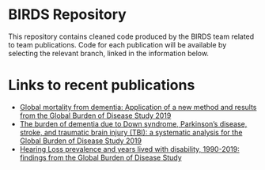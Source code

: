 # BIRDS Repository
This repository contains cleaned code produced by the BIRDS team related to team publications. Code for each publication will be available by selecting the relevant branch, linked in the information below.

# Links to recent publications
* [Global mortality from dementia: Application of a new method and results from the Global Burden of Disease Study 2019](https://github.com/ihmeuw/birds/tree/dementia_alzheimersanddementia_2021)
* [The burden of dementia due to Down syndrome, Parkinson’s disease, stroke, and traumatic brain injury (TBI): a systematic analysis for the Global Burden of Disease Study 2019](https://github.com/ihmeuw/birds/tree/dementia_neuroepidemiology_2021)
* [Hearing Loss prevalence and years lived with disability, 1990-2019: findings from the Global Burden of Disease Study](https://github.com/ihmeuw/birds/tree/hearing_lancet_2021)
